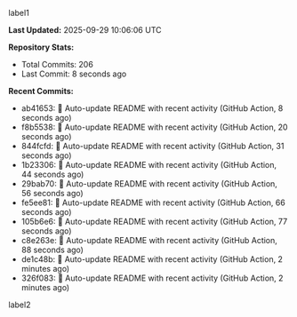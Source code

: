 
label1 
<!-- ACTIVITY_START -->
**Last Updated:** 2025-09-29 10:06:06 UTC

**Repository Stats:**
- Total Commits: 206
- Last Commit: 8 seconds ago

**Recent Commits:**
- ab41653: 🤖 Auto-update README with recent activity (GitHub Action, 8 seconds ago)
- f8b5538: 🤖 Auto-update README with recent activity (GitHub Action, 20 seconds ago)
- 844fcfd: 🤖 Auto-update README with recent activity (GitHub Action, 31 seconds ago)
- 1b23306: 🤖 Auto-update README with recent activity (GitHub Action, 44 seconds ago)
- 29bab70: 🤖 Auto-update README with recent activity (GitHub Action, 56 seconds ago)
- fe5ee81: 🤖 Auto-update README with recent activity (GitHub Action, 66 seconds ago)
- 105b6e6: 🤖 Auto-update README with recent activity (GitHub Action, 77 seconds ago)
- c8e263e: 🤖 Auto-update README with recent activity (GitHub Action, 88 seconds ago)
- de1c48b: 🤖 Auto-update README with recent activity (GitHub Action, 2 minutes ago)
- 326f083: 🤖 Auto-update README with recent activity (GitHub Action, 2 minutes ago)
<!-- ACTIVITY_END -->

label2

